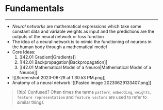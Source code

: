 # Fundamentals
---
- *Neural networks* are mathematical expressions which take some constant data and variable weights as input and the predictions are the outputs of the neural network or loss function
- The idea of a neural network is to mimic the functioning of neurons in the human body through a mathematical model
- Core Ideas:
	1. [[42.01 Gradient|Gradients]]
	2. [[42.01 Backpropagation|Backpropagation]]
	3. [[42.01 Mathematical Model of a Neuron|Mathematical Model of a Neuron]]
 - ![[Screenshot 2023-06-29 at 1.30.53 PM.png]]
 - Anatomy of a neural network  ![[Pasted image 20230629133407.png]]
 > [!tip] Confused?
 > Often times the terms `pattern`, `embedding`, `weights`, `feature representation` and `feature vectors` are used to refer to similar things

